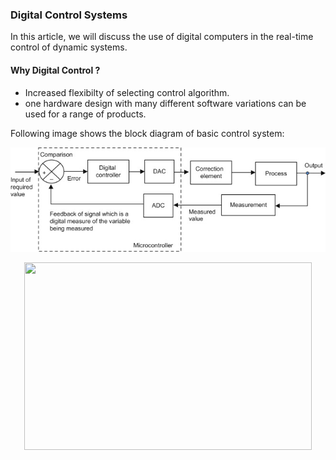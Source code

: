 ### Digital Control Systems


In this article, we will discuss the use of digital computers in the real-time control of dynamic systems.  
#### Why Digital Control ?   
- Increased flexibilty of selecting control algorithm.   
- one hardware design with many different software variations can be used for a range of products.   

Following image shows the block diagram of basic control system: 

![Block Diagram of Digital Control System](/images/DC.jpg)

<p align="center">
  <img width="460" height="300" src="http://www.fillmurray.com/460/300">
</p>
